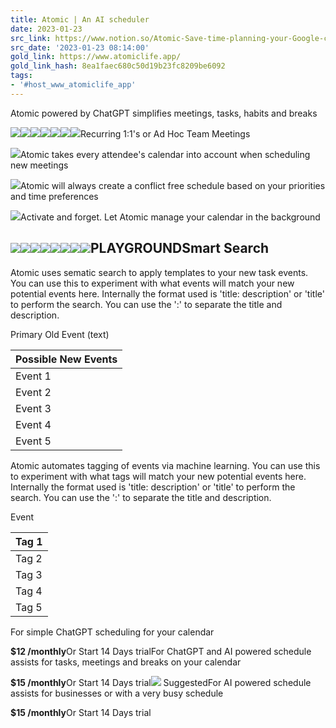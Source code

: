```yaml
---
title: Atomic | An AI scheduler
date: 2023-01-23
src_link: https://www.notion.so/Atomic-Save-time-planning-your-Google-calendar-8fc9813ea19341d592f0637260de6f7b
src_date: '2023-01-23 08:14:00'
gold_link: https://www.atomiclife.app/
gold_link_hash: 8ea1faec680c50d19b23fc8209be6092
tags:
- '#host_www_atomiclife_app'
---
```


Atomic powered by ChatGPT simplifies meetings, tasks, habits and breaks

[![](https://api.producthunt.com/widgets/embed-image/v1/top-post-badge.svg?post_id=376741&theme=neutral&period=daily)](https://www.producthunt.com/posts/atomic-4?utm_source=badge-top-post-badge&utm_medium=badge&utm_souce=badge-atomic-4)![](/_next/static/media/shape.48278d10.svg)![](/_next/static/media/pain-1.2bc0de2c.svg)![](/_next/static/media/pain-2.9a2a259e.svg)![](/_next/static/media/vision-1.be9bb527.svg)![](/_next/static/media/vision-2.37ca5fdd.svg)![](/_next/static/media/icon1.ed3c290d.svg)Recurring 1:1's or Ad Hoc Team Meetings

![](/_next/static/media/icon3.6aab3cb6.svg)Atomic takes every attendee's calendar into account when scheduling new meetings

![](/_next/static/media/icon2.36d0f788.svg)Atomic will always create a conflict free schedule based on your priorities and time preferences

![](/_next/static/media/icon4.0cb0ba71.svg)Activate and forget. Let Atomic manage your calendar in the background

![](/_next/image?url=%2F_next%2Fstatic%2Fmedia%2Fmonday-logo.2dd5c884.png&w=1080&q=75)![](/_next/static/media/clickup-logo.8e792db1.svg)![](/_next/static/media/notion.77ffdb23.svg)![](/_next/image?url=%2F_next%2Fstatic%2Fmedia%2Ftodoist.bd4e4aab.png&w=2048&q=75)![](/_next/image?url=%2F_next%2Fstatic%2Fmedia%2Fjira.151fa633.png&w=1080&q=75)![](/_next/static/media/basecamp.a6a856ad.svg)![](/_next/static/media/trello.4c08fa05.svg)![](/_next/static/media/asana.bc9dcf00.svg)PLAYGROUNDSmart Search
------------

Atomic uses sematic search to apply templates to your new task events. You can use this to experiment with what events will match your new potential events here. Internally the format used is 'title: description' or 'title' to perform the search. You can use the ':' to separate the title and description.

 Primary Old Event (text)



| Possible New Events |
| --- |
| Event 1 |
| Event 2 |
| Event 3 |
| Event 4 |
| Event 5 |

Atomic automates tagging of events via machine learning. You can use this to experiment with what tags will match your new potential events here. Internally the format used is 'title: description' or 'title' to perform the search. You can use the ':' to separate the title and description.

Event



| Tag 1 |
| --- |
| Tag 2 |
| Tag 3 |
| Tag 4 |
| Tag 5 |

For simple ChatGPT scheduling for your calendar

**$12 /monthly**Or Start 14 Days trialFor ChatGPT and AI powered schedule assists for tasks, meetings and breaks on your calendar

**$15 /monthly**Or Start 14 Days trial![](/_next/static/media/crown.a8f9ed30.svg) SuggestedFor AI powered schedule assists for businesses or with a very busy schedule

**$15 /monthly**Or Start 14 Days trial